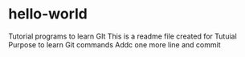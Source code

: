 # hello-world
Tutorial programs to learn GIt
This is a readme file created for Tutuial Purpose to learn Git commands
Addc one more line and commit
